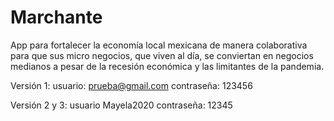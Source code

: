 # Marchante
App para fortalecer la economía local mexicana de manera colaborativa para que sus micro negocios, que viven al día, se conviertan en negocios medianos a pesar de la recesión económica y las limitantes de la pandemia.

Versión 1: usuario: prueba@gmail.com contraseña: 123456

Versión 2 y 3: usuario Mayela2020 contraseña: 12345
